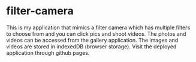# filter-camera
This is my application that mimics a filter camera which has multiple filters to choose from and you can click pics and shoot videos. 
The photos and videos can be accessed from the gallery application.
The images and videos are stored in indexedDB (browser storage).
Visit the deployed application through github pages.
